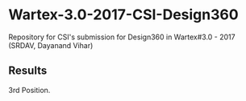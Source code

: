 # Wartex-3.0-2017-CSI-Design360
Repository for CSI's submission for Design360 in Wartex#3.0 - 2017 (SRDAV, Dayanand Vihar)

## Results
3rd Position.
